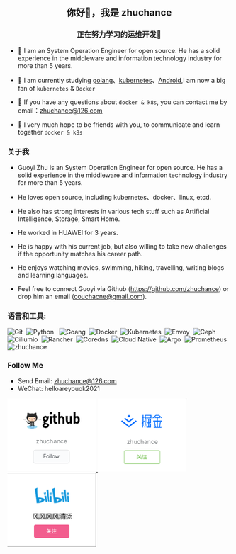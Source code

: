 <h2 align="center">你好👋，我是 zhuchance</h1>
<h3 align="center">正在努力学习的运维开发💪</h3>

- 🤵 I am an System Operation Engineer for open source. He has a solid experience in the middleware and information technology industry for more than 5 years.
- 🌱 I am currently studying [golang](https://golang.org/)、[kubernetes](https://kubernetes.io/)、[Android](https://istio.io/),I am now a big fan of `kubernetes` & `Docker` 

- 💬 If you have any questions about `docker & k8s`, you can contact me by email：<zhuchance@126.com>
- 👬 I very much hope to be friends with you, to communicate and learn together `docker & k8s`

### 关于我

- Guoyi Zhu is an System Operation Engineer for open source. He has a solid experience in the middleware and information technology industry for more than 5 years.

- He loves open source, including kubernetes、docker、linux, etcd.

- He also has strong interests in various tech stuff such as Artificial Intelligence, Storage, Smart Home.

- He worked in HUAWEI for 3 years.

- He is happy with his current job, but also willing to take new challenges if the opportunity matches his career path.

- He enjoys watching movies, swimming, hiking, travelling, writing blogs and learning languages.

- Feel free to connect Guoyi via Github (https://github.com/zhuchance) or drop him an email (couchacne@gmail.com).

### 语言和工具:

<p>
  <img src="https://www.vectorlogo.zone/logos/git-scm/git-scm-icon.svg" alt="Git" />&nbsp;
  <img src="https://www.vectorlogo.zone/logos/python/python-ar21.svg" alt="Python" /> &nbsp;
  <img src="https://www.vectorlogo.zone/logos/golang/golang-ar21.svg" alt="Goang"/>&nbsp;
  <img src="https://www.vectorlogo.zone/logos/docker/docker-ar21.svg" alt="Docker" />&nbsp;
  <img src="https://www.vectorlogo.zone/logos/kubernetes/kubernetes-ar21.svg" alt="Kubernetes"  />&nbsp;
  <img src="https://www.vectorlogo.zone/logos/envoy/envoy-ar21.svg" alt="Envoy"  />&nbsp;
  <img src="https://www.vectorlogo.zone/logos/ceph/ceph-ar21.svg" alt="Ceph"  />&nbsp;
  <img src="https://www.vectorlogo.zone/logos/ciliumio/ciliumio-ar21.svg" alt="Ciliumio" />&nbsp;
  <img src="https://www.vectorlogo.zone/logos/rancher/rancher-ar21.svg" alt="Rancher" />&nbsp;
  <img src="https://www.vectorlogo.zone/logos/corednsio/corednsio-ar21.svg" alt="Coredns"/>&nbsp;
  <img src="https://www.vectorlogo.zone/logos/cncfio/cncfio-ar21.svg" alt="Cloud Native"/>&nbsp;
  <img src="https://www.vectorlogo.zone/logos/argoprojio/argoprojio-ar21.svg" alt="Argo"/>&nbsp;
  <img src="https://www.vectorlogo.zone/logos/prometheusio/prometheusio-ar21.svg" alt="Prometheus"/>&nbsp;




<img src="https://github-readme-stats.vercel.app/api?username=zhuchance&show_icons=true&bg_color=30,e96443,904e95&title_color=fff&text_color=fff" alt="zhuchance" />

### Follow Me

- Send Email: zhuchance@126.com
- WeChat: helloareyouok2021

<p>
  <a href="https://github.com/zhuchance">
    <img width="200" alt="github" src="https://github.com/zhuchance/zhuchance/blob/master/images/follow-image/github.png">
  </a>
  <a href="https://juejin.cn/user/3518898804361997">
    <img width="200" alt="juejin" src="https://github.com/zhuchance/zhuchance/blob/master/images/follow-image/juejin.png">
  </a>
  <a href="https://space.bilibili.com/318267155">
    <img width="200" alt="csdn" src="https://github.com/zhuchance/zhuchance/blob/master/images/follow-image/bilibili.png">
  </a>
</p>

